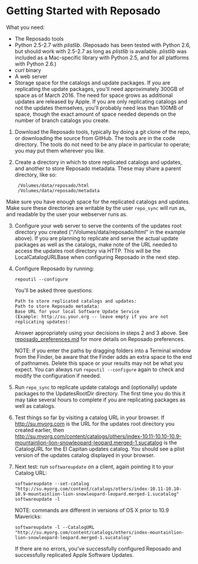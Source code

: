 # Getting Started with Reposado

What you need:

- The Reposado tools
- Python 2.5-2.7 with *plistlib*. (Reposado has been tested with Python 2.6, but should work with 2.5-2.7 as long as *plistlib* is available. *plistlib* was included as a Mac-specific library with Python 2.5, and for all platforms with Python 2.6.)
- *curl* binary
- A web server
- Storage space for the catalogs and update packages. If you are replicating the update packages, you'll need approximately 300GB of space as of March 2016. The need for space grows as additional updates are released by Apple. If you are only replicating catalogs and not the updates themselves, you'll probably need less than 100MB of space, though the exact amount of space needed depends on the number of branch catalogs you create.

1. Download the Reposado tools, typically by doing a git clone of the repo, or downloading the source from GitHub. The tools are in the code directory. The tools do not need to be any place in particular to operate; you may put them wherever you like.

2. Create a directory in which to store replicated catalogs and updates, and another to store Reposado metadata. These may share a parent directory, like so:
	
        /Volumes/data/reposado/html
        /Volumes/data/reposado/metadata

Make sure you have enough space for the replicated catalogs and updates. Make sure these directories are writable by the user `repo_sync` will run as, and readable by the user your webserver runs as.

3. Configure your web server to serve the contents of the updates root directory you created ("/Volumes/data/reposado/html" in the example above). If you are planning to replicate and serve the actual update packages as well as the catalogs, make note of the URL needed to access the updates root directory via HTTP. This will be the LocalCatalogURLBase when configuring Reposado in the next step.

4. Configure Reposado by running:
   
   ```
   repoutil --configure
   ```
   
   You'll be asked three questions:
   
   ```
   Path to store replicated catalogs and updates: 
   Path to store Reposado metadata: 
   Base URL for your local Software Update Service
   (Example: http://su.your.org -- leave empty if you are not replicating updates): 
   ```
   
   Answer appropriately using your decisions in steps 2 and 3 above.
   See [reposado_preferences.md](./reposado_preferences.md) for more details on Reposado preferences.
   
   NOTE: if you enter the paths by dragging folders into a Terminal window from the Finder, be aware that the Finder adds an extra space to the end of pathnames. Delete this space or your results may not be what you expect. You can always run `repoutil --configure` again to check and modify the configuration if needed.

5. Run `repo_sync` to replicate update catalogs and (optionally) update packages to the UpdatesRootDir directory. The first time you do this it may take several hours to complete if you are replicating packages as well as catalogs.

6. Test things so far by visiting a catalog URL in your browser. If http://su.myorg.com is the URL for the updates root directory you created earlier, then http://su.myorg.com/content/catalogs/others/index-10.11-10.10-10.9-mountainlion-lion-snowleopard-leopard.merged-1.sucatalog 
is the CatalogURL for the El Capitan updates catalog. You should see a plist version of the updates catalog displayed in your browser.

7. Next test: run `softwareupdate` on a client, again pointing it to your Catalog URL:
   
   ```
   softwareupdate --set-catalog "http://su.myorg.com/content/catalogs/others/index-10.11-10.10-10.9-mountainlion-lion-snowleopard-leopard.merged-1.sucatalog"
   softwareupdate -l
   ```
   
   NOTE: commands are different in versions of OS X prior to 10.9 Mavericks:
   
   ```
   softwareupdate -l --CatalogURL "http://su.myorg.com/content/catalogs/others/index-mountainlion-lion-snowleopard-leopard.merged-1.sucatalog"
   ```
   
   If there are no errors, you've successfully configured Reposado and successfully replicated Apple Software Updates.
